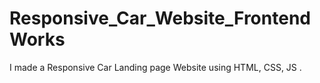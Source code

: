 # Responsive_Car_Website_FrontendWorks
I made a Responsive Car Landing page Website using HTML, CSS, JS . 
